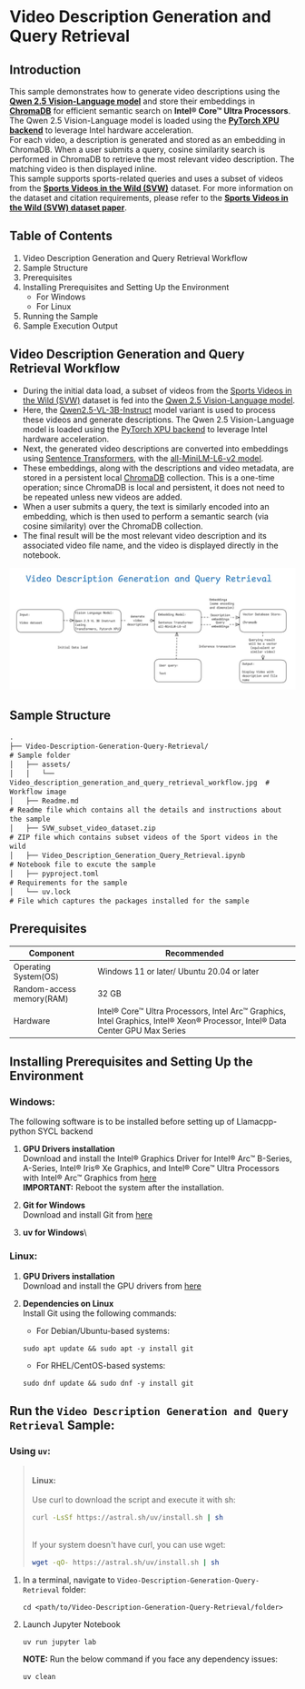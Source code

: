# Video Description Generation and Query Retrieval
## Introduction
This sample demonstrates how to generate video descriptions using the [**Qwen 2.5 Vision-Language model**](https://github.com/QwenLM/Qwen2.5-VL) and store their embeddings in [**ChromaDB**](https://www.trychroma.com/) for efficient semantic search on **Intel® Core™ Ultra Processors**. The Qwen 2.5 Vision-Language model is loaded using the [**PyTorch XPU backend**](https://docs.pytorch.org/docs/stable/notes/get_start_xpu.html) to leverage Intel hardware acceleration.\
For each video, a description is generated and stored as an embedding in ChromaDB. When a user submits a query, cosine similarity search is performed in ChromaDB to retrieve the most relevant video description. The matching video is then displayed inline.\
This sample supports sports-related queries and uses a subset of videos from the [**Sports Videos in the Wild (SVW)**](https://cvlab.cse.msu.edu/project-svw.html) dataset. For more information on the dataset and citation requirements, please refer to the [**Sports Videos in the Wild (SVW) dataset paper**](https://cvlab.cse.msu.edu/project-svw.html#:~:text=SVW%20Download,Bibtex%20%7C%20PDF).

## Table of Contents
1. Video Description Generation and Query Retrieval Workflow
2. Sample Structure
3. Prerequisites
4. Installing Prerequisites and Setting Up the Environment
   - For Windows
   - For Linux
5. Running the Sample
6. Sample Execution Output

## Video Description Generation and Query Retrieval Workflow
- During the initial data load, a subset of videos from the [Sports Videos in the Wild (SVW)](https://cvlab.cse.msu.edu/project-svw.html) dataset is fed into the [Qwen 2.5 Vision-Language model](https://github.com/QwenLM/Qwen2.5-VL).
- Here, the [Qwen2.5-VL-3B-Instruct](https://huggingface.co/Qwen/Qwen2.5-VL-3B-Instruct) model variant is used to process these videos and generate descriptions. The Qwen 2.5 Vision-Language model is loaded using the [PyTorch XPU backend](https://docs.pytorch.org/docs/stable/notes/get_start_xpu.html) to leverage Intel hardware acceleration.
- Next, the generated video descriptions are converted into embeddings using [Sentence Transformers](https://sbert.net/), with the [all-MiniLM-L6-v2 model](https://huggingface.co/sentence-transformers/all-MiniLM-L6-v2).
- These embeddings, along with the descriptions and video metadata, are stored in a persistent local [ChromaDB](https://www.trychroma.com/) collection. This is a one-time operation; since ChromaDB is local and persistent, it does not need to be repeated unless new videos are added.
- When a user submits a query, the text is similarly encoded into an embedding, which is then used to perform a semantic search (via cosine similarity) over the ChromaDB collection.
- The final result will be the most relevant video description and its associated video file name, and the video is displayed directly in the notebook.

![How it works](./assets/Video_description_generation_and_query_retrieval_workflow.jpg)

## Sample Structure

    .
    ├── Video-Description-Generation-Query-Retrieval/                          # Sample folder
    │   ├── assets/
    │   │   └── Video_description_generation_and_query_retrieval_workflow.jpg  # Workflow image
    │   ├── Readme.md                                                          # Readme file which contains all the details and instructions about the sample      
    │   ├── SVW_subset_video_dataset.zip                                       # ZIP file which contains subset videos of the Sport videos in the wild 
    │   ├── Video_Description_Generation_Query_Retrieval.ipynb                 # Notebook file to excute the sample
    │   ├── pyproject.toml                                                     # Requirements for the sample
    │   └── uv.lock                                                            # File which captures the packages installed for the sample

## Prerequisites

| Component      | Recommended                                             |
| -------------- | ------------------------------------------------------- |
| Operating System(OS)             | Windows 11 or later/ Ubuntu 20.04 or later                    |
| Random-access memory(RAM)          | 32 GB                                                   |
| Hardware | Intel® Core™ Ultra Processors, Intel Arc™ Graphics, Intel Graphics, Intel® Xeon® Processor, Intel® Data Center GPU Max Series |


## Installing Prerequisites and Setting Up the Environment
### Windows:
The following software is to be installed before setting up of Llamacpp-python SYCL backend
1. **GPU Drivers installation**\
   Download and install the Intel® Graphics Driver for Intel® Arc™ B-Series, A-Series, Intel® Iris® Xe Graphics, and Intel® Core™ Ultra Processors with Intel® Arc™ Graphics from [here](https://www.intel.com/content/www/us/en/download/785597/intel-arc-iris-xe-graphics-windows.html)\
   **IMPORTANT:** Reboot the system after the installation.

2. **Git for Windows**\
   Download and install Git from [here](https://git-scm.com/downloads/win)

3. **uv for Windows**\

### Linux:
1. **GPU Drivers installation**\
   Download and install the GPU drivers from [here](https://dgpu-docs.intel.com/driver/client/overview.html)

2. **Dependencies on Linux**\
   Install Git using the following commands:
   - For Debian/Ubuntu-based systems:
   ```
   sudo apt update && sudo apt -y install git
   ```
   - For RHEL/CentOS-based systems:
   ```
   sudo dnf update && sudo dnf -y install git
   ```

## Run the `Video Description Generation and Query Retrieval` Sample:

### Using `uv`:
> 
> </br> **Linux:** </br>
> </br> Use curl to download the script and execute it with sh:
> ```bash
> curl -LsSf https://astral.sh/uv/install.sh | sh
> ```
>
> </br> If your system doesn't have curl, you can use wget:
> ```bash
> wget -qO- https://astral.sh/uv/install.sh | sh
> ```
   
1. In a terminal, navigate to `Video-Description-Generation-Query-Retrieval` folder:
   ```
   cd <path/to/Video-Description-Generation-Query-Retrieval/folder>
   ```
   
2. Launch Jupyter Notebook

   ```
   uv run jupyter lab
   ```
   **NOTE:** Run the below command if you face any dependency issues:
   ```
   uv clean
   ```
